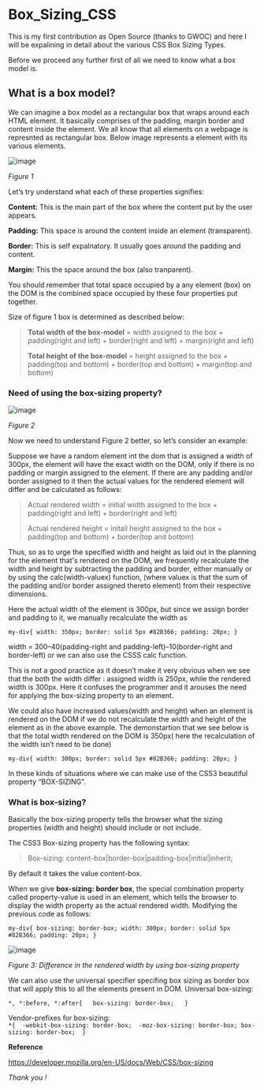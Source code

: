 # Box_Sizing_CSS
This is my first contribution as Open Source (thanks to GWOC) and here I will be expalining in detail about the various CSS Box Sizing Types.  

Before we proceed any further first of all we need to know what a box model is.

## What is a box model? 

We can imagine a box model as a rectangular box that wraps around each HTML element. It basically comprises of the padding, margin border and content inside the element.
We all know that all elements on a webpage is represnted as rectangular box.
Below image represents a element with its various elements.

![image](https://user-images.githubusercontent.com/55577276/134489895-efbd21f8-1d41-4d92-bdc5-cdd47fc1bb67.png)

*Figure 1*

Let’s try understand what each of these properties signifies:

**Content:** This is the main part of the box where the content put by the user appears. 

**Padding:** This space is around the content inside an element (transparent).

**Border:** This  is self expalnatory. It usually goes around the padding and content.

**Margin:** This the space around the box (also tranparent).

You should remember that total space occupied by a any element (box) on the DOM is the combined space occupied by these four properties put together.

Size of figure 1  box is determined as described below: 

> **Total width of the box-model** = width assigned to the box + padding(right and left) + border(right and left) + margin(right and left)  
> 
> **Total height of the box-model** = height assigned to the box + padding(top and bottom) + border(top and bottom) + margin(top and bottom) 


### Need of using the box-sizing property?

![image](https://user-images.githubusercontent.com/55577276/134490961-fcef439d-4132-4185-be20-0b8949b8b199.png)

*Figure 2*

Now we need to understand Figure 2 better, so let’s consider an example: 
 
Suppose we have a random element int the dom that is assigned a width of 300px, the element will have the exact width on the DOM, only if there is no padding or margin assigned to the element. If there are any padding and/or border assigned to it then the actual values for the rendered element will differ and be calculated as follows:

> Actual rendered width = initial width assigned to the box + padding(right and left) + border(right and left)  
>
> Actual rendered height = initail height assigned to the box + padding(top and bottom) + border(top and bottom)

Thus, so as to urge the specified width and height as laid out in the planning for the element that's rendered on the DOM, we frequently recalculate the width and height by subtracting the padding and border, either manually or by using the calc(width-valuex) function, (where valuex is that the sum of the padding and/or border assigned thereto element) from their respective dimensions.

Here the actual width of the element is 300px, but since we assign border and padding to it, we manually recalculate the width as

`my-div{
  width: 350px;
  border: solid 5px #82B366;
  padding: 20px;
}`

width = 300–40(padding-right and padding-left)–10(border-right and border-left) or we can also use the CSSS calc function.

This is not a good practice as it doesn’t make it very obvious when we see that the both the width differ : assigned width is 250px, while the rendered width is 300px. Here it confuses the programmer and it arouses the need for applying the box-sizing property to an element.

We could also have increased values(width and height) when an element is rendered on the DOM if we do not recalculate the width and height of the element as in the above example. The demonstartion that we see below is that the total width rendered on the DOM is 350px( here the recalculation of the width isn’t need to be done)

`my-div{
  width: 300px;
  border: solid 5px #82B366;
  padding: 20px;
}`

In these kinds of situations where we can make use of the CSS3 beautiful property “BOX-SIZING”.

### What is box-sizing?

Basically the box-sizing property tells the browser what the sizing properties (width and height) should include or not include.

The CSS3 Box-sizing property has the following syntax:   

> Box-sizing: content-box|border-box|padding-box|initial|inherit;

By default it takes the value content-box.  

When we give **box-sizing: border box**, the special combination property called property-value is used in an element, which tells the browser to display the width property as the actual rendered width. Modifying the previous code as follows:

`my-div{
  box-sizing: border-box;
  width: 300px;
  border: solid 5px #82B366;
  padding: 20px;
}`

![image](https://user-images.githubusercontent.com/55577276/134493069-39a3ba69-c2d5-41cf-8a31-3e973e6f3490.png)

*Figure 3: Difference in the rendered width by using box-sizing property*

We can also use the universal specifier specifing  box sizing as border box that will apply this to all the elements present in DOM.
Universal box-sizing:  

`*, *:before, *:after{  
  box-sizing: border-box;  
}`

Vendor-prefixes for box-sizing:  
`*{ 
  -webkit-box-sizing: border-box; 
  -moz-box-sizing: border-box;
  box-sizing: border-box; 
}`

**Reference**  

https://developer.mozilla.org/en-US/docs/Web/CSS/box-sizing

*Thank you !*
